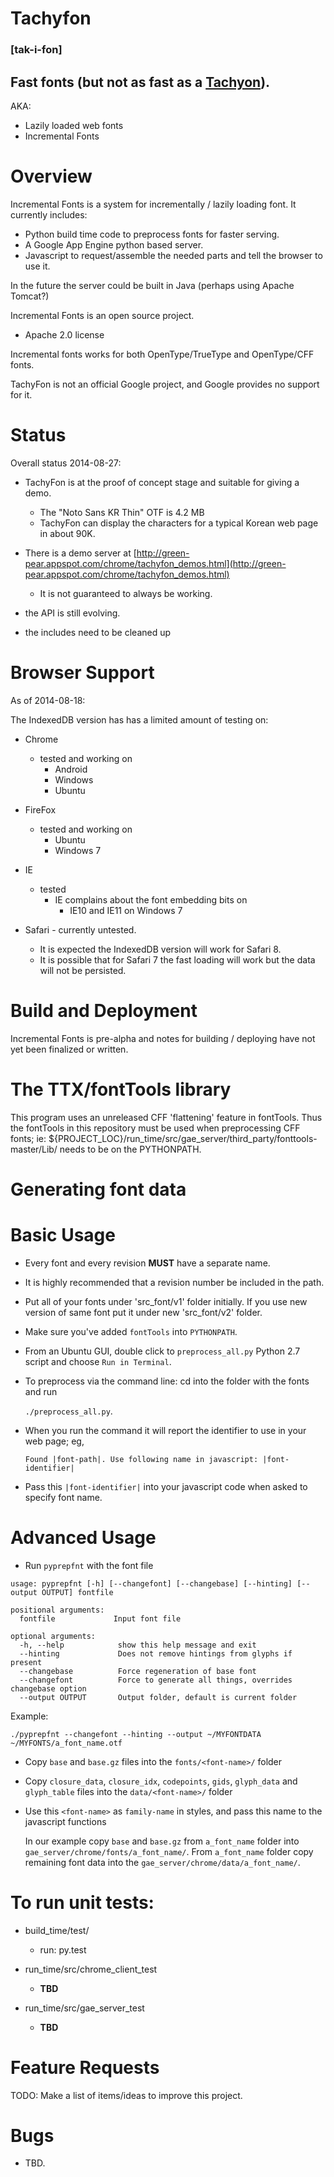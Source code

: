 # Tachyfon
### \[tak-i-fon\]

## Fast fonts (but not as fast as a [Tachyon](http://en.wikipedia.org/wiki/Tachyon)).

AKA:
* Lazily loaded web fonts
* Incremental Fonts

Overview
========
Incremental Fonts is a system for incrementally / lazily loading font.  It 
currently includes:

- Python build time code to preprocess fonts for faster serving.
- A Google App Engine python based server.
- Javascript to request/assemble the needed parts and tell the browser to use it.

In the future the server could be built in Java (perhaps using Apache Tomcat?)

Incremental Fonts is an open source project.

- Apache 2.0 license

Incremental fonts works for both OpenType/TrueType and OpenType/CFF fonts.

TachyFon is not an official Google project, and Google provides no support for it.

Status
======

Overall status 2014-08-27:

- TachyFon is at the proof of concept stage and suitable for giving a demo.
   * The "Noto Sans KR Thin" OTF is 4.2 MB
   * TachyFon can display the characters for a typical Korean web page in
     about 90K.

- There is a demo server at [http://green-pear.appspot.com/chrome/tachyfon_demos.html](http://green-pear.appspot.com/chrome/tachyfon_demos.html)
   * It is not guaranteed to always be working.

- the API is still evolving.
- the includes need to be cleaned up

Browser Support
===============
As of 2014-08-18:

The IndexedDB version has has a limited amount of testing on:

* Chrome
   * tested and working on
      * Android
      * Windows
      * Ubuntu

* FireFox
   * tested and working on
      * Ubuntu
      * Windows 7

* IE
    * tested
       * IE complains about the font embedding bits on
          * IE10 and IE11 on Windows 7

* Safari - currently untested. 
   * It is expected the IndexedDB version will work for Safari 8.
   * It is possible that for Safari 7 the fast loading will work but the data
     will not be persisted.

Build and Deployment
====================

Incremental Fonts is pre-alpha and notes for building / deploying 
have not yet been finalized or written.

# The TTX/fontTools library

This program uses an unreleased CFF 'flattening' feature in fontTools. Thus
the fontTools in this repository must be used when preprocessing CFF fonts; ie:
${PROJECT_LOC}/run_time/src/gae_server/third_party/fonttools-master/Lib/ needs
to be on the PYTHONPATH.

# Generating font data

# Basic Usage

- Every font and every revision **MUST** have a separate name.
- It is highly recommended that a revision number be included in the path.

- Put all of your fonts under 'src_font/v1' folder initially. If you use new version of same font put it 
under new 'src_font/v2' folder.
- Make sure you've added `fontTools` into `PYTHONPATH`.
- From an Ubuntu GUI, double click to `preprocess_all.py` Python 2.7 script and choose `Run in Terminal`.
- To preprocess via the command line: cd into the folder with the fonts and run

    `./preprocess_all.py`.
- When you run the command it will report the identifier to use in your web page; eg,

    `Found |font-path|. Use following name in javascript: |font-identifier|`
- Pass this `|font-identifier|` into your javascript code when asked to specify font name. 


# Advanced Usage

- Run `pyprepfnt` with the font file

```
usage: pyprepfnt [-h] [--changefont] [--changebase] [--hinting] [--output OUTPUT] fontfile

positional arguments:
  fontfile             Input font file

optional arguments:
  -h, --help            show this help message and exit
  --hinting  			Does not remove hintings from glyphs if present
  --changebase			Force regeneration of base font
  --changefont			Force to generate all things, overrides changebase option
  --output OUTPUT       Output folder, default is current folder
```
Example:

    ./pyprepfnt --changefont --hinting --output ~/MYFONTDATA ~/MYFONTS/a_font_name.otf

- Copy `base` and `base.gz` files into the `fonts/<font-name>/` folder
- Copy `closure_data`, `closure_idx`, `codepoints`, `gids`, `glyph_data` and `glyph_table` files
into the `data/<font-name>/` folder
- Use this `<font-name>` as `family-name` in styles, and pass this name to the javascript functions

    In our example copy `base` and `base.gz` from `a_font_name` folder into `gae_server/chrome/fonts/a_font_name/`. From `a_font_name` folder copy remaining font data into the `gae_server/chrome/data/a_font_name/`.

# To run unit tests:
- build_time/test/
  - run: py.test

- run_time/src/chrome_client_test
  - **TBD**

- run_time/src/gae_server_test
  - **TBD**

Feature Requests
================

TODO: Make a list of items/ideas to improve this project.

Bugs
====

* TBD.